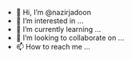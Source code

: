 - 👋 Hi, I’m @nazirjadoon
- 👀 I’m interested in ...
- 🌱 I’m currently learning ...
- 💞️ I’m looking to collaborate on ...
- 📫 How to reach me ...

<!---
nazirjadoon/nazirjadoon is a ✨ special ✨ repository because its `README.md` (this file) appears on your GitHub profile.
You can click the Preview link to take a look at your changes.
--->
